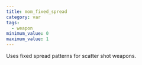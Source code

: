 ```yaml
---
title: mom_fixed_spread
category: var
tags:
  - weapon
minimum_value: 0
maximum_value: 1
---
```


Uses fixed spread patterns for scatter shot weapons.